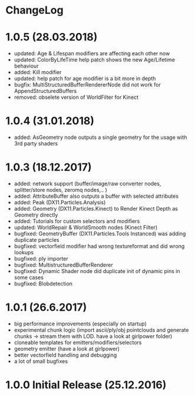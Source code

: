 ChangeLog
=========

# 1.0.5 (28.03.2018)
* updated: Age & Lifespan modifiers are affecting each other now
* updated: ColorByLifeTime help patch shows the new Age/Lifetime behaviour
* added: Kill modifier
* updated: help patch for age modifier is a bit more in depth
* bugfix: MultiStructuredBufferRendererNode did not work for AppendStructuredBuffers
* removed: obselete version of WorldFilter for Kinect

# 1.0.4 (31.01.2018)
* added: AsGeometry node outputs a single geometry for the usage with 3rd party shaders

# 1.0.3 (18.12.2017)
* added: network support (buffer/image/raw converter nodes, splitter/store nodes, zeromq nodes,.. )
* added: AttributeBuffer also outputs a buffer with selected attributes
* added: Peak (DX11.Particles.Analysis)
* added: Geometry (DX11.Particles.Kinect) to Render Kinect Depth as Geometry directly
* added: Tutorials for custom selectors and modifiers
* updated: WorldRepair & WorldSmooth nodes (Kinect Filter)
* bugfixed: GeometryBuffer (DX11.Particles.Tools Instanced) was adding duplicate particles
* bugfixed: vectorfield modifier had wrong textureformat and did wrong lookups
* bugfixed: ply importer
* bugfixed: MultistructuredBufferRenderer
* bugfixed: Dynamic Shader node did duplicate init of dynamic pins in some cases
* bugfixed: Blobdetection 

# 1.0.1 (26.6.2017)
* big performance improvements (especially on startup)
* experimental chunk logic (import ascii/ply/obj pointclouds and generate chunks -> stream them with LOD. have a look at girlpower folder)
* cloneable templates for emitters/modifiers/selectors
* geometry emitter (have a look at girlpower)
* better vectorfield handling and debugging
* a lot of small bugfixes

# 1.0.0 Initial Release (25.12.2016)
